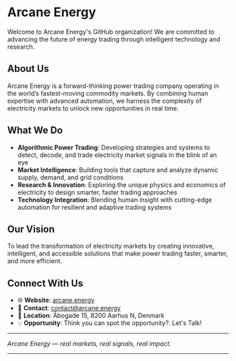 # Arcane Energy

Welcome to Arcane Energy's GitHub organization! We are committed to advancing the future of energy trading through intelligent technology and research.

## About Us

Arcane Energy is a forward-thinking power trading company operating in the world’s fastest-moving commodity markets. By combining human expertise with advanced automation, we harness the complexity of electricity markets to unlock new opportunities in real time.

## What We Do

* **Algorithmic Power Trading**: Developing strategies and systems to detect, decode, and trade electricity market signals in the blink of an eye
* **Market Intelligence**: Building tools that capture and analyze dynamic supply, demand, and grid conditions
* **Research & Innovation**: Exploring the unique physics and economics of electricity to design smarter, faster trading approaches
* **Technology Integration**: Blending human insight with cutting-edge automation for resilient and adaptive trading systems

## Our Vision

To lead the transformation of electricity markets by creating innovative, intelligent, and accessible solutions that make power trading faster, smarter, and more efficient.

## Connect With Us

* 🌐 **Website**: [arcane.energy](https://www.arcane.energy)
* 📧 **Contact**: [contact@arcane.energy](mailto:contact@arcane.energy)
* 📍 **Location**: Åbogade 15, 8200 Aarhus N, Denmark
* 💡 **Opportunity**: Think you can spot the opportunity?. Let's Talk!

---

*Arcane Energy — real markets, real signals, real impact.*

---

